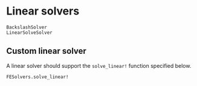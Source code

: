 # Linear solvers
```@docs
BackslashSolver
LinearSolveSolver
```

## Custom linear solver
A linear solver should support the `solve_linear!` function specified below. 

```@docs
FESolvers.solve_linear!
```
